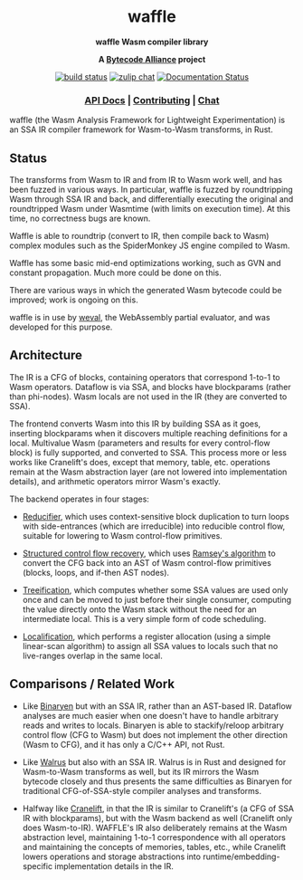 <div align="center">
  <h1>waffle</h1>

  <p>
    <strong>waffle Wasm compiler library</strong>
  </p>

  <strong>A <a href="https://bytecodealliance.org/">Bytecode Alliance</a> project</strong>

  <p>
    <a href="https://github.com/bytecodealliance/waffle/actions?query=workflow%3ACI"><img src="https://github.com/bytecodealliance/waffle/workflows/CI/badge.svg" alt="build status" /></a>
    <a href="https://bytecodealliance.zulipchat.com/#narrow/stream/223391-wasm"><img src="https://img.shields.io/badge/zulip-join_chat-brightgreen.svg" alt="zulip chat" /></a>
    <a href="https://docs.rs/waffle"><img src="https://docs.rs/waffle/badge.svg" alt="Documentation Status" /></a>
  </p>

  <h3>
    <a href="https://docs.rs/waffle">API Docs</a>
    <span> | </span>
    <a href="https://github.com/bytecodealliance/waffle/blob/main/CONTRIBUTING.md">Contributing</a>
    <span> | </span>
    <a href="https://bytecodealliance.zulipchat.com/#narrow/stream/223391-wasm">Chat</a>
  </h3>
</div>

waffle (the Wasm Analysis Framework for Lightweight Experimentation)
is an SSA IR compiler framework for Wasm-to-Wasm transforms, in Rust.

## Status

The transforms from Wasm to IR and from IR to Wasm work well, and has been
fuzzed in various ways. In particular, waffle is fuzzed by roundtripping Wasm
through SSA IR and back, and differentially executing the original and
roundtripped Wasm under Wasmtime (with limits on execution time). At this time,
no correctness bugs are known.

Waffle is able to roundtrip (convert to IR, then compile back to Wasm) complex
modules such as the SpiderMonkey JS engine compiled to Wasm.

Waffle has some basic mid-end optimizations working, such as GVN and constant
propagation. Much more could be done on this.

There are various ways in which the generated Wasm bytecode could be improved;
work is ongoing on this.

waffle is in use by [weval](https://github.com/bytecodealliance/weval), the
WebAssembly partial evaluator, and was developed for this purpose.

## Architecture

The IR is a CFG of blocks, containing operators that correspond 1-to-1 to Wasm
operators. Dataflow is via SSA, and blocks have blockparams (rather than
phi-nodes). Wasm locals are not used in the IR (they are converted to SSA).

The frontend converts Wasm into this IR by building SSA as it goes, inserting
blockparams when it discovers multiple reaching definitions for a local.
Multivalue Wasm (parameters and results for every control-flow block) is fully
supported, and converted to SSA. This process more or less works like
Cranelift's does, except that memory, table, etc. operations remain at the Wasm
abstraction layer (are not lowered into implementation details), and arithmetic
operators mirror Wasm's exactly.

The backend operates in four stages:

* [Reducifier](src/backend/reducify.rs), which uses context-sensitive
  block duplication to turn loops with side-entrances (which are
  irreducible) into reducible control flow, suitable for lowering to
  Wasm control-flow primitives.

* [Structured control flow recovery](src/backend/stackify.rs), which uses
  [Ramsey's algorithm](https://dl.acm.org/doi/abs/10.1145/3547621) to convert
  the CFG back into an AST of Wasm control-flow primitives (blocks, loops, and
  if-then AST nodes).

* [Treeification](src/backend/treeify.rs), which computes whether some SSA
  values are used only once and can be moved to just before their single
  consumer, computing the value directly onto the Wasm stack without the need
  for an intermediate local. This is a very simple form of code scheduling.

* [Localification](src/backend/localify.rs), which performs a register
  allocation (using a simple linear-scan algorithm) to assign all SSA values to
  locals such that no live-ranges overlap in the same local.

## Comparisons / Related Work

- Like [Binaryen](https://github.com/WebAssembly/binaryen) but with an SSA IR,
  rather than an AST-based IR. Dataflow analyses are much easier when one
  doesn't have to handle arbitrary reads and writes to locals. Binaryen is able
  to stackify/reloop arbitrary control flow (CFG to Wasm) but does not
  implement the other direction (Wasm to CFG), and it has only a C/C++ API, not
  Rust.

- Like [Walrus](https://github.com/rustwasm/walrus) but also with an SSA IR.
  Walrus is in Rust and designed for Wasm-to-Wasm transforms as well, but its
  IR mirrors the Wasm bytecode closely and thus presents the same difficulties
  as Binaryen for traditional CFG-of-SSA-style compiler analyses and
  transforms.

- Halfway like
  [Cranelift](https://github.com/bytecodealliance/wasmtime/tree/main/cranelift/),
  in that the IR is similar to Cranelift's (a CFG of SSA IR with blockparams),
  but with the Wasm backend as well (Cranelift only does Wasm-to-IR). WAFFLE's
  IR also deliberately remains at the Wasm abstraction level, maintaining
  1-to-1 correspondence with all operators and maintaining the concepts of
  memories, tables, etc., while Cranelift lowers operations and storage
  abstractions into runtime/embedding-specific implementation details in the
  IR.

